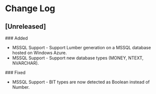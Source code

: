 # Change Log

## [Unreleased]
### Added
- MSSQL Support - Support Lumber generation on a MSSQL database hosted on Windows Azure.
- MSSQL Support - Support new database types (MONEY, NTEXT, NVARCHAR).

### Fixed
- MSSQL Support - BIT types are now detected as Boolean instead of Number.
